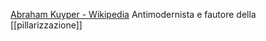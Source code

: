 
[Abraham Kuyper - Wikipedia](https://en.wikipedia.org/wiki/Abraham_Kuyper)
Antimodernista e fautore della [[pillarizzazione]] 